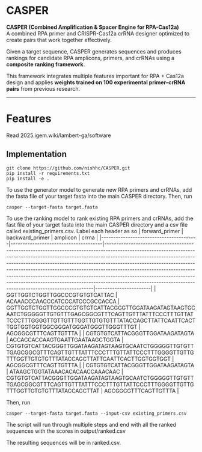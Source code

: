 # CASPER

**CASPER (Combined Amplification & Spacer Engine for RPA-Cas12a)**  
A combined RPA primer and CRISPR-Cas12a crRNA designer optimized to create pairs that work together effectively.  

Given a target sequence, CASPER generates sequences and produces rankings for candidate RPA amplicons, primers, and crRNAs using a **composite ranking framework**.  

This framework integrates multiple features important for RPA + Cas12a design and applies **weights trained on 100 experimental primer–crRNA pairs** from previous research.

---

# Features

Read 2025.igem.wiki/lambert-ga/software

##  Implementation

```
git clone https://github.com/nishhc/CASPER.git
pip install -r requirements.txt
pip install -e .
```
To use the generator model to generate new RPA primers and crRNAs, add the fasta file of your target fasta into the main CASPER directory.
Then, run
```
casper --target-fasta target.fasta
```

To use the ranking model to rank existing RPA primers and crRNAs, add the fast file of your target fasta into the main CASPER directory and a csv file called existing_primers.csv. Label each header as so 
| forward_primer                         | backward_primer                      | amplicon                                                                                                                                                                                                                                                                                                                                                                                                                                                                                                                                                    | crrna                 |
|----------------------------------------|--------------------------------------|-------------------------------------------------------------------------------------------------------------------------------------------------------------------------------------------------------------------------------------------------------------------------------------------------------------------------------------------------------------------------------------------------------------------------------------------------------------------------------------------------------------------------------------------------------------|-----------------------|
| GGTTGGTCTGGTTGGCCCGTGTGTCATTAC         | ACAAACCCAACCCATCCCATCCCGCCACCA      | GGTTGGTCTGGTTGGCCCGTGTGTCATTACGGGTTGGATAAGATAGTAAGTGCAATCTGGGGGTTGTGTTTGAGCGGCGTTTCAGTTGTTTATTTCCCTTTGTTATTCCCTTTGGGGTTGTTGTTTGGTTGTGTGTTTATACCAGCTTATTCAATTCACTTGGTGGTGGTGGCGGGATGGGATGGGTTGGGTTTGT | AGCGGCGTTTCAGTTGTTTA |
| CGTGTGTCATTACGGGTTGGATAAGATAGTA        | ACCACCACCAAGTGAATTGAATAAGCTGGTA      | CGTGTGTCATTACGGGTTGGATAAGATAGTAAGTGCAATCTGGGGGTTGTGTTTGAGCGGCGTTTCAGTTGTTTATTTCCCTTTGTTATTCCCTTTGGGGTTGTTGTTTGGTTGTGTGTTTATACCAGCTTATTCAATTCACTTGGTGGTGGT | AGCGGCGTTTCAGTTGTTTA |
| CGTGTGTCATTACGGGTTGGATAAGATAGTA        | ATAAGCTGGTATAAACACACAACCAAACAAC      | CGTGTGTCATTACGGGTTGGATAAGATAGTAAGTGCAATCTGGGGGTTGTGTTTGAGCGGCGTTTCAGTTGTTTATTTCCCTTTGTTATTCCCTTTGGGGTTGTTGTTTGGTTGTGTGTTTATACCAGCTTAT | AGCGGCGTTTCAGTTGTTTA |

Then, run
```
casper --target-fasta target.fasta --input-csv existing_primers.csv
```

The script will run through multiple steps and end with all the ranked sequences with the scores in output/ranked.csv

The resulting sequences will be in ranked.csv.
